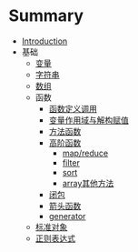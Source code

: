 # Summary

* [Introduction](README.md)
* 基础
    * [变量](基础/变量.md)
    * [字符串](基础/字符串.md)
    * [数组](基础/数组.md)
    * 函数
        * [函数定义调用](基础/函数.md)
        * [变量作用域与解构赋值](基础/函数2.md)
        * [方法函数](基础/函数3.md)
        * [高阶函数](基础/高阶函数.md)
            * [map/reduce](基础/map-reduce.md)
            * [filter](基础/filter.md)
            * [sort](基础/sort.md)
            * [array其他方法](基础/array其他方法.md)
        * [闭包](基础/闭包.md)
        * [箭头函数](基础/箭头函数.md)
        * [generator](基础/generator.md)
    * [标准对象](基础/标准对象.md)
    * [正则表达式](基础/正则表达式.md)

